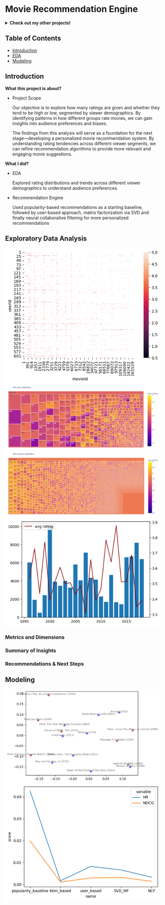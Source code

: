 # Movie Recommendation Engine

<details>
<summary><b>Check out my other projects!</b></summary>
  
[Demand Forecasting](https://github.com/lexie21/demandforecasting)

[Loan Defaulter](https://github.com/lexie21/loandefaulter)

</details>

## Table of Contents
- [Introduction](#Introduction)
- [EDA](#Exploratory-Data-Analysis)
- [Modeling](#Modeling)

## Introduction

<b>What this project is about?</b>

- Project Scope

  Our objective is to explore how many ratings are given and whether they tend to be high or low, segmented by viewer demographics. By identifying patterns in how different groups rate movies, we can gain insights into audience preferences and biases.

  The findings from this analysis will serve as a foundation for the next stage—developing a personalized movie recommendation system. By understanding rating tendencies across different viewer segments, we can refine recommendation algorithms to provide more relevant and engaging movie suggestions.

<b>What I did?</b>

- EDA
  
  Explored rating distributions and trends across different viewer demographics to understand audience preferences.

- Recommendation Engine
  
  Used popularity-based recommendations as a starting baseline, followed by user-based approach, matrix factorization via SVD and finally neural collaborative filtering for more personalized recommendations


## Exploratory Data Analysis
![Alt Text](https://github.com/lexie21/movierecommender/blob/main/frequency.png)
![Alt Text](https://github.com/lexie21/movierecommender/blob/main/user_stats.png)
![Alt Text](https://github.com/lexie21/movierecommender/blob/main/movie_stats.png)
![Alt Text](https://github.com/lexie21/movierecommender/blob/main/ratings.png)



<h3>Metrics and Dimensions</h3>


<h3>Summary of Insights</h3>

<h3>Recommendations & Next Steps</h3>

## Modeling
![Alt Text](https://github.com/lexie21/movierecommender/blob/main/MF.png)
![Alt Text](https://github.com/lexie21/movierecommender/blob/main/metrics.png)
